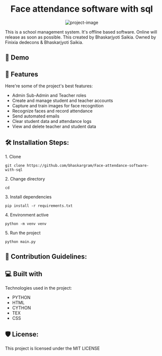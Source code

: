 <h1 align="center" id="title">Face attendance software with sql</h1>

<p align="center"><img src="https://socialify.git.ci/Bhaskargram/Face-attendance-software-with-sql/image?description=1&amp;descriptionEditable=Software%20for%20School%2C%20who%20need%20a%20Attendance%20management%20software.%20Here%20have%20lot%20of%20features.&amp;font=KoHo&amp;forks=1&amp;language=1&amp;name=1&amp;owner=1&amp;pattern=Brick%20Wall&amp;pulls=1&amp;stargazers=1&amp;theme=Dark" alt="project-image"></p>

<p id="description">This is a school management system. It's offline based software. Online will release as soon as possible. This created by Bhaskarjyoti Saikia. Owned by Finixia dedecons &amp; Bhaskarjyoti Saikia.</p>

<h2>🚀 Demo</h2>

  
  
<h2>🧐 Features</h2>

Here're some of the project's best features:

*   Admin Sub-Admin and Teacher roles
*   Create and manage student and teacher accounts
*   Capture and train images for face recognition
*   Recognize faces and record attendance
*   Send automated emails
*   Clear student data and attendance logs
*   View and delete teacher and student data

<h2>🛠️ Installation Steps:</h2>

<p>1. Clone</p>

```
git clone https://github.com/bhaskargram/Face-attendance-software-with-sql
```

<p>2. Change directory</p>

```
cd
```

<p>3. Install dependencies</p>

```
pip install -r requirements.txt
```

<p>4. Environment active</p>

```
python -m venv venv
```

<p>5. Run the project</p>

```
python main.py
```

<h2>🍰 Contribution Guidelines:</h2>

  
  
<h2>💻 Built with</h2>

Technologies used in the project:

*   PYTHON
*   HTML
*   CYTHON
*   TEX
*   CSS

<h2>🛡️ License:</h2>

This project is licensed under the MIT LICENSE
